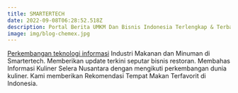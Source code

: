 ```yaml
---
title: SMARTERTECH
date: 2022-09-08T06:28:52.518Z
description: Portal Berita UMKM Dan Bisnis Indonesia Terlengkap & Terbaik.
image: img/blog-chemex.jpg
---
```

<a href="https://www.smartertech.id/" rel="dofollow">Perkembangan teknologi informasi</a> Industri Makanan dan Minuman di Smartertech. Memberikan update terkini seputar bisnis restoran. Membahas Informasi Kuliner Selera Nusantara dengan mengikuti perkembangan dunia kuliner. Kami memberikan Rekomendasi Tempat Makan Terfavorit di Indonesia.